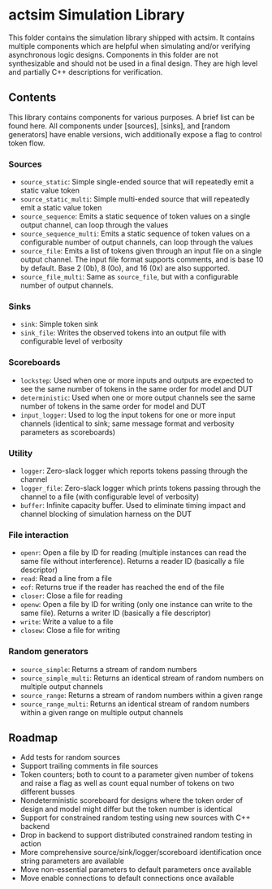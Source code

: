 
# actsim Simulation Library

This folder contains the simulation library shipped with actsim. It contains multiple components which are helpful when simulating and/or verifying asynchronous logic designs.
Components in this folder are not synthesizable and should not be used in a final design. They are high level and partially C++ descriptions for verification.

## Contents

This library contains components for various purposes. A brief list can be found here. All components under [sources], [sinks], and [random generators] have enable versions, wich additionally expose a flag to control token flow.

### Sources

* `source_static`: Simple single-ended source that will repeatedly emit a static value token
* `source_static_multi`: Simple multi-ended source that will repeatedly emit a static value token
* `source_sequence`: Emits a static sequence of token values on a single output channel, can loop through the values
* `source_sequence_multi`: Emits a static sequence of token values on a configurable number of output channels, can loop through the values
* `source_file`: Emits a list of tokens given through an input file on a single output channel. The input file format supports comments, and is base 10 by default. Base 2 (0b), 8 (0o), and 16 (0x) are also supported.
* `source_file_multi`: Same as `source_file`, but with a configurable number of output channels.

### Sinks

* `sink`: Simple token sink
* `sink_file`: Writes the observed tokens into an output file with configurable level of verbosity

### Scoreboards

* `lockstep`: Used when one or more inputs and outputs are expected to see the same number of tokens in the same order for model and DUT
* `deterministic`: Used when one or more output channels see the same number of tokens in the same order for model and DUT
* `input_logger`: Used to log the input tokens for one or more input channels (identical to sink; same message format and verbosity parameters as scoreboards)

### Utility

* `logger`: Zero-slack logger which reports tokens passing through the channel
* `logger_file`: Zero-slack logger which prints tokens passing through the channel to a file (with configurable level of verbosity)
* `buffer`: Infinite capacity buffer. Used to eliminate timing impact and channel blocking of simulation harness on the DUT

### File interaction

* `openr`: Open a file by ID for reading (multiple instances can read the same file without interference). Returns a reader ID (basically a file descriptor)
* `read`: Read a line from a file
* `eof`: Returns true if the reader has reached the end of the file
* `closer`: Close a file for reading
* `openw`: Open a file by ID for writing (only one instance can write to the same file). Returns a writer ID (basically a file descriptor)
* `write`: Write a value to a file
* `closew`: Close a file for writing

### Random generators

* `source_simple`: Returns a stream of random numbers
* `source_simple_multi`: Returns an identical stream of random numbers on multiple output channels
* `source_range`: Returns a stream of random numbers within a given range
* `source_range_multi`: Returns an identical stream of random numbers within a given range on multiple output channels

## Roadmap

* Add tests for random sources
* Support trailing comments in file sources
* Token counters; both to count to a parameter given number of tokens and raise a flag as well as count equal number of tokens on two different busses
* Nondeterministic scoreboard for designs where the token order of design and model might differ but the token number is identical
* Support for constrained random testing using new sources with C++ backend
* Drop in backend to support distributed constrained random testing in action
* More comprehensive source/sink/logger/scoreboard identification once string parameters are available
* Move non-essential parameters to default parameters once available
* Move enable connections to default connections once available
